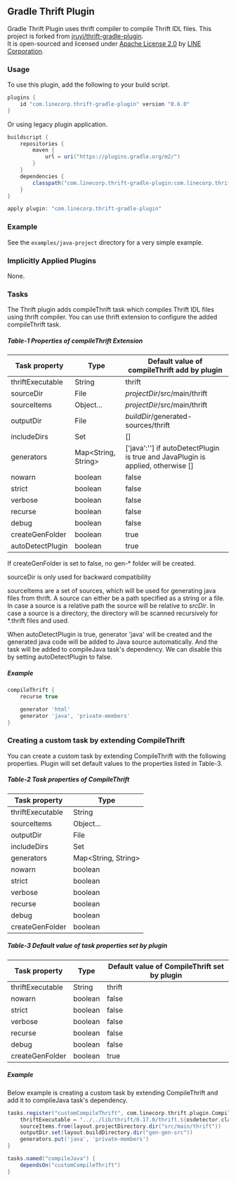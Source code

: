 ## Gradle Thrift Plugin

Gradle Thrift Plugin uses thrift compiler to compile Thrift IDL files.
This project is forked from [jruyi/thrift-gradle-plugin](https://github.com/jruyi/thrift-gradle-plugin).  
It is open-sourced and licensed
under [Apache License 2.0](https://www.tldrlegal.com/license/apache-license-2-0-apache-2-0)
by [LINE Corporation](https://engineering.linecorp.com/en).

### Usage

To use this plugin, add the following to your build script.

```groovy
plugins {
    id "com.linecorp.thrift-gradle-plugin" version "0.6.0"
}
```

Or using legacy plugin application.

```groovy
buildscript {
    repositories {
        maven {
            url = uri("https://plugins.gradle.org/m2/")
        }
    }
    dependencies {
        classpath("com.linecorp.thrift-gradle-plugin:com.linecorp.thrift-gradle-plugin.gradle.plugin:0.6.0")
    }
}

apply plugin: "com.linecorp.thrift-gradle-plugin"
```

### Example

See the `examples/java-project` directory for a very simple example.

### Implicitly Applied Plugins

None.

### Tasks

The Thrift plugin adds compileThrift task which compiles Thrift IDL files using thrift compiler.
You can use thrift extension to configure the added compileThrift task.

##### Table-1 Properties of compileThrift Extension

| Task property    | Type                | Default value of compileThrift add by plugin                                    |
|------------------|---------------------|---------------------------------------------------------------------------------|
| thriftExecutable | String              | thrift                                                                          |
| sourceDir        | File                | _projectDir_/src/main/thrift                                                    |
| sourceItems      | Object...           | _projectDir_/src/main/thrift                                                    |
| outputDir        | File                | _buildDir_/generated-sources/thrift                                             |
| includeDirs      | Set<File>           | []                                                                              |
| generators       | Map<String, String> | ['java':''] if autoDetectPlugin is true and JavaPlugin is applied, otherwise [] |
| nowarn           | boolean             | false                                                                           |
| strict           | boolean             | false                                                                           |
| verbose          | boolean             | false                                                                           |
| recurse          | boolean             | false                                                                           |
| debug            | boolean             | false                                                                           |
| createGenFolder  | boolean             | true                                                                            |
| autoDetectPlugin | boolean             | true                                                                            |

If createGenFolder is set to false, no gen-* folder will be created.

sourceDir is only used for backward compatibility

sourceItems are a set of sources, which will be used for generating java files from thrift.
A source can either be a path specified as a string or a file. In case a source is a relative path the source will be
relative to _srcDir_.
In case a source is a directory, the directory will be scanned recursively for *.thrift files and used.

When autoDetectPlugin is true, generator 'java' will be created and the generated java code will be added to Java source
automatically. And the task will be added to compileJava task's dependency.
We can disable this by setting autoDetectPlugin to false.

##### Example

```groovy
compileThrift {
    recurse true

    generator 'html'
    generator 'java', 'private-members'
}
```

### Creating a custom task by extending CompileThrift

You can create a custom task by extending CompileThrift with the following properties.
Plugin will set default values to the properties listed in Table-3.

##### Table-2 Task properties of CompileThrift

| Task property    | Type                |
|------------------|---------------------|
| thriftExecutable | String              |
| sourceItems      | Object...           |
| outputDir        | File                |
| includeDirs      | Set<File>           |
| generators       | Map<String, String> |
| nowarn           | boolean             |
| strict           | boolean             |
| verbose          | boolean             |
| recurse          | boolean             |
| debug            | boolean             |
| createGenFolder  | boolean             |

##### Table-3 Default value of task properties set by plugin

| Task property    | Type    | Default value of CompileThrift set by plugin |
|------------------|---------|----------------------------------------------|
| thriftExecutable | String  | thrift                                       |
| nowarn           | boolean | false                                        |
| strict           | boolean | false                                        |
| verbose          | boolean | false                                        |
| recurse          | boolean | false                                        |
| debug            | boolean | false                                        |
| createGenFolder  | boolean | true                                         |

##### Example

Below example is creating a custom task by extending CompileThrift and add it to compileJava task's dependency.

```groovy
tasks.register("customCompileThrift", com.linecorp.thrift.plugin.CompileThrift) {
    thriftExecutable = "../../lib/thrift/0.17.0/thrift.${osdetector.classifier}"
    sourceItems.from(layout.projectDirectory.dir("src/main/thrift"))
    outputDir.set(layout.buildDirectory.dir("gen-gen-src"))
    generators.put('java', 'private-members')
}

tasks.named("compileJava") {
    dependsOn("customCompileThrift")
}
```
